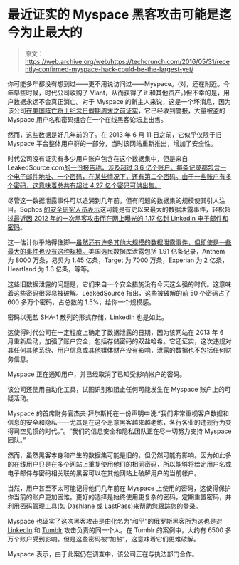 # 最近证实的 Myspace 黑客攻击可能是迄今为止最大的 

> 原文：<https://web.archive.org/web/https://techcrunch.com/2016/05/31/recently-confirmed-myspace-hack-could-be-the-largest-yet/>

你可能多年都没有想到过——更不用说访问过——Myspace。(对，还在附近。今年早些时候，时代公司收购了 Viant，从而获得了 it 和其他资产。)但不幸的是，用户数据永远不会真正消亡。对于 Myspace 的新主人来说，这是一个坏消息，因为该公司[在美国阵亡将士纪念日假期周末之前证实](https://web.archive.org/web/20221205195632/http://www.businesswire.com/news/home/20160531005770/en/Time-Confirms-Breach-Myspace)，它已经收到警报，大量被盗的 Myspace 用户名和密码组合在一个在线黑客论坛上出售。

然而，这些数据是好几年前的了。在 2013 年 6 月 11 日之前，它似乎仅限于旧 Myspace 平台整体用户群的一部分，当时该网站重新推出，增加了安全性。

时代公司没有证实有多少用户账户包含在这个数据集中，但是来自 LeakedSource.com[的一份报告称，涉及超过 3.6 亿个账户。每条记录都包含一个电子邮件地址、一个密码，在某些情况下，还有第二个密码。由于一些账户有多个密码，这意味着总共有超过 4.27 亿个密码可供出售。](https://web.archive.org/web/20221205195632/https://www.leakedsource.com/blog/myspace)

尽管这一数据泄露事件可以追溯到几年前，但有问题的数据集的规模使其引人注目。Sophos [的安全研究人员表示](https://web.archive.org/web/20221205195632/https://nakedsecurity.sophos.com/2016/05/31/myspace-breach-could-be-the-biggest-ever-half-a-billion-passwords/)这可能是有史以来最大的数据泄露事件，轻松超过[最近因 2012 年的一次黑客攻击而在网上曝光的 1.17 亿封 LinkedIn 电子邮件和密码](https://web.archive.org/web/20221205195632/https://nakedsecurity.sophos.com/2016/05/31/myspace-breach-could-be-the-biggest-ever-half-a-billion-passwords/)。

这一估计似乎站得住脚—[虽然还有许多其他大规模的数据泄露事件，但即使是一些最大的事件也没有这种规模。](https://web.archive.org/web/20221205195632/http://www.informationisbeautiful.net/visualizations/worlds-biggest-data-breaches-hacks/)美国选民数据库泄露包括 1.91 亿条记录，Anthem 为 8000 万条，易贝为 1.45 亿条，Target 为 7000 万条，Experian 为 2 亿条，Heartland 为 1.3 亿条，等等。

这些旧数据泄露的问题是，它们来自一个安全措施没有今天这么强的时代。这意味着这些密码很容易被破解。LeakedSource 指出，这些被破解的前 50 个密码占了 600 多万个密码，占总数的 1.5%，给你一个规模感。

密码以无盐 SHA-1 散列的形式存储，LinkedIn 也是如此。

这使得时代公司在一定程度上确定了数据泄露的日期，因为该网站在 2013 年 6 月重新启动，加强了账户安全，包括存储密码的双盐哈希。它还证实，这次违规对其任何其他系统、用户信息或其他媒体财产没有影响，泄露的数据也不包括任何财务信息。

Myspace 正在通知用户，并已经取消了已知受影响帐户的密码。

该公司还使用自动化工具，试图识别和阻止任何可能发生在 Myspace 账户上的可疑活动。

Myspace 的首席财务官杰夫·拜尔斯托在一份声明中说:“我们非常重视客户数据和信息的安全和隐私——尤其是在这个恶意黑客越来越老练，各行各业的违规行为变得司空见惯的时代。”。“我们的信息安全和隐私团队正在尽一切努力支持 Myspace 团队。”

然而，虽然黑客本身和产生的数据集可能是旧的，但仍然可能有影响。因为如此多的在线用户只是在多个网站上重复使用他们的相同密码，所以能够将给定用户名或电子邮件与密码相关联的黑客可以在其他网站上破解用户的当前帐户。

当然，用户甚至不太可能记得他们几年前在 Myspace 上使用的密码，这使得保护你当前的账户更加困难。更好的选择是始终使用更复杂的密码，定期重置密码，并利用密码管理工具(如 Dashlane 或 LastPass)来帮助您跟踪您的登录。

Myspace 也证实了这次黑客攻击是由化名为“和平”的俄罗斯黑客所为这也是对 [LinkedIn](https://web.archive.org/web/20221205195632/https://beta.techcrunch.com/2016/05/18/117-million-linkedin-emails-and-passwords-from-a-2012-hack-just-got-posted-online/) 和 [Tumblr](https://web.archive.org/web/20221205195632/https://staff.tumblr.com/post/144263069415/we-recently-learned-that-a-third-party-had) 攻击负责的同一个人。在 Tumblr 的案例中，大约有 6500 多万个账户受到影响。但是这些密码被“加盐”，这意味着它们更难破解。

Myspace 表示，由于此案仍在调查中，该公司正在与执法部门合作。